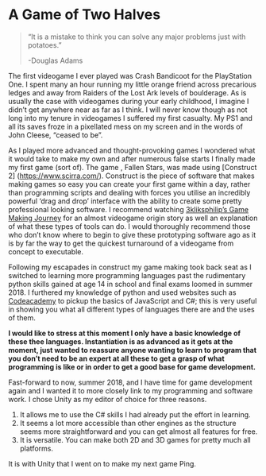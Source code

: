 # A Game of Two Halves


> “It is a mistake to think you can solve any major problems
> just with potatoes.”
>
> -Douglas Adams

The first videogame I ever played was Crash Bandicoot for the PlayStation One. I spent many an hour running my little orange friend across precarious ledges and away from Raiders of the Lost Ark levels of boulderage.  As is usually the case with videogames during your early childhood, I imagine I didn’t get anywhere near as far as I think. I will never know though as not long into my tenure in videogames I suffered my first casualty. My PS1 and all its saves froze in a pixellated mess on my screen and in the words of John Cleese, “ceased to be”.

As I played more advanced and thought-provoking games I wondered what it would take to make my own and after numerous false starts I  finally made my first game (sort of). The game , Fallen Stars, was made using [Construct 2] (https://www.scirra.com/). Construct is the piece of software that makes making games so easy you can create your first game within a day, rather than programming scripts and dealing with forces you utilise an incredibly powerful ‘drag and drop’ interface with the ability to create some pretty professional looking software. I recommend watching [3kliksphilip’s Game Making Journey](https://www.youtube.com/watch?v=zxAjmicdeiU&list=PLRDhcp_8c7uAPQfE6WMBo7PCNlkQIOLdO) for an almost videogame origin story as well an explanation of what these types of tools can do. I would thoroughly recommend those who don’t know where to begin to give these prototyping software ago as it is by far the way to get the quickest turnaround of a videogame from concept to executable.

Following my escapades in construct my game making took back seat as I switched to learning more programming languages past the rudimentary python skills gained at age 14 in school and final exams loomed in summer 2018. I furthered my knowledge of python and used websites such as [Codeacademy](https://www.codecademy.com/) to pickup the basics of JavaScript and C#; this is very useful in showing you what all different types of languages there are and the uses of them.

**I would like to stress at this moment I only have a basic knowledge of these thee languages. Instantiation is as advanced as it gets at the moment, just wanted to reassure anyone wanting to learn to program that you don’t need to be an expert at all these to get a grasp of what programming is like or in order to get a good base for game development.**

Fast-forward to now, summer 2018, and I have time for game development again and I wanted it to more closely link to my programming and software work. I chose Unity as my editor of choice for three reasons.

1. It allows me to use the C# skills I had already put the effort in learning.
2. It seems a lot more accessible than other engines as the structure seems more straightforward and you can get almost all features for free.
3. It is versatile. You can make both 2D and 3D games for pretty much all platforms.

It is with Unity that I went on to make my next game Ping.
